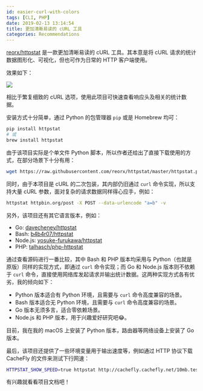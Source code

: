 ```yaml
---
id: easier-curl-with-colors
tags: [CLI, PHP]
date: 2019-02-13 13:14:54
title: 更加清晰易读的 cURL 工具
categories: Recommendations
---
```


[reorx/httpstat](https://github.com/reorx/httpstat) 是一款更加清晰易读的 cURL 工具。其本意是将 cURL 请求的统计数据图形化、可视化，但也可作为日常的 HTTP 客户端使用。

<!--more-->

效果如下：

![](https://github.com/reorx/httpstat/blob/master/screenshot.png)

相比于繁复细致的 cURL 选项，使用此项目可快速查看响应头及相关的统计数据。

安装方式十分简单，通过 Python 的包管理器 `pip` 或是 Homebrew 均可：

```bash
pip install httpstat
# 或
brew install httpstat
```

由于该项目实际是个单文件 Python 脚本，所以作者还给出了直接下载使用的方式，在部分场景下十分有用：

```bash
wget https://raw.githubusercontent.com/reorx/httpstat/master/httpstat.py
```

同时，由于本项目是 cURL 的二次包装，其内部仍旧通过 `curl` 命令实现，所以支持大量 cURL 参数，面对复杂的请求数据同样得心应手，例如：

```bash
httpstat httpbin.org/post -X POST --data-urlencode "a=b" -v
```

另外，该项目还有其它语言版本，例如：

- Go: [davecheney/httpstat](https://github.com/davecheney/httpstat)
- Bash: [b4b4r07/httpstat](https://github.com/b4b4r07/httpstat)
- Node.js: [yosuke-furukawa/httpstat](https://github.com/yosuke-furukawa/httpstat)
- PHP: [talhasch/php-httpstat](https://github.com/talhasch/php-httpstat)

通过查看源码进行一番比较，其中 Bash 和 PHP 版本均采用与 Python（也就是原版）同样的实现方式，即通过 `curl` 命令实现；而 Go 和 Node.js 版本则不依赖于 `curl` 命令，直接使用网络库发起请求并输出统计数据。这两种实现方式各有优劣，我的倾向如下：

- Python 版本适合有 Python 环境，且需要与 `curl` 命令高度兼容的场景。
- Bash 版本适合无 Python 环境，且需要与 `curl` 命令高度兼容的场景。
- Go 版本无须多言，适合零依赖场景。
- Node.js 和 PHP 版本，用于兴趣爱好研究吧😂。

目前，我在我的 macOS 上安装了 Python 版本，路由器等网络设备上安装了 Go 版本。

最后，该项目还提供了一些环境变量用于输出速度等，例如通过 HTTP 协议下载 CacheFly 的文件来测试下行网速：

```bash
HTTPSTAT_SHOW_SPEED=true httpstat http://cachefly.cachefly.net/10mb.test
```

有兴趣就看看项目文档吧！
